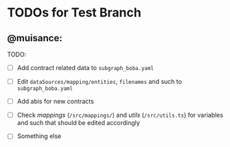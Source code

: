 # TODOs for Test Branch

## @muisance:

TODO:
* [ ] Add contract related data to `subgraph_boba.yaml`
* [ ] Edit `dataSources/mapping/entities`, `filenames`
      and such to `subgraph_boba.yaml`
* [ ] Add abis for new contracts
* [ ] Check *mappings* (`/src/mappings/`)
      and *utils* (`/src/utils.ts`)
      for variables and such that should be edited accordingly
* [ ] Something else

